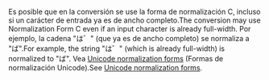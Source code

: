 <span data-ttu-id="0ba59-101">Es posible que en la conversión se use la forma de normalización C, incluso si un carácter de entrada ya es de ancho completo.</span><span class="sxs-lookup"><span data-stu-id="0ba59-101">The conversion may use Normalization Form C even if an input character is already full-width.</span></span> <span data-ttu-id="0ba59-102">Por ejemplo, la cadena "は゛" (que ya es de ancho completo) se normaliza a "ば".</span><span class="sxs-lookup"><span data-stu-id="0ba59-102">For example, the string "は゛" (which is already full-width) is normalized to "ば".</span></span> <span data-ttu-id="0ba59-103">Vea [Unicode normalization forms](http://unicode.org/reports/tr15) (Formas de normalización Unicode).</span><span class="sxs-lookup"><span data-stu-id="0ba59-103">See [Unicode normalization forms](http://unicode.org/reports/tr15).</span></span>